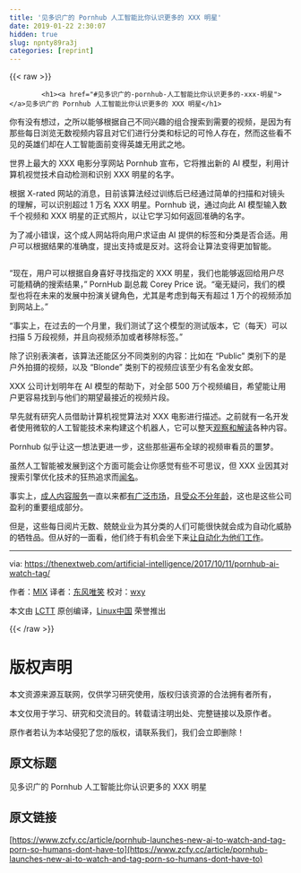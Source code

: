 ```yaml
---
title: '见多识广的 Pornhub 人工智能比你认识更多的 XXX 明星' 
date: 2019-01-22 2:30:07
hidden: true
slug: npnty89ra3j
categories: [reprint]
---
```


{{< raw >}}

            <h1><a href="#见多识广的-pornhub-人工智能比你认识更多的-xxx-明星"></a>见多识广的 Pornhub 人工智能比你认识更多的 XXX 明星</h1>
<p>你有没有想过，之所以能够根据自己不同兴趣的组合搜索到需要的视频，是因为有那些每日浏览无数视频内容且对它们进行分类和标记的可怜人存在，然而这些看不见的英雄们却在人工智能面前变得英雄无用武之地。</p>
<p>世界上最大的 XXX 电影分享网站 Pornhub 宣布，它将推出新的 AI 模型，利用计算机视觉技术自动检测和识别 XXX 明星的名字。</p>
<p>根据 X-rated 网站的消息，目前该算法经过训练后已经通过简单的扫描和对镜头的理解，可以识别超过 1 万名 XXX 明星。Pornhub 说，通过向此 AI 模型输入数千个视频和 XXX 明星的正式照片，以让它学习如何返回准确的名字。</p>
<p>为了减小错误，这个成人网站将向用户求证由 AI 提供的标签和分类是否合适。用户可以根据结果的准确度，提出支持或是反对。这将会让算法变得更加智能。</p>
<p><a href="https://camo.githubusercontent.com/66154e944b3c33554462747ec908e91d4d692dec/68747470733a2f2f63646e302e746e7763646e2e636f6d2f77702d636f6e74656e742f626c6f67732e6469722f312f66696c65732f323031372f31302f41492d322e6a7067"><img src="https://p0.ssl.qhimg.com/t016878faba82fa92f5.jpg" alt=""></a></p>
<p>“现在，用户可以根据自身喜好寻找指定的 XXX 明星，我们也能够返回给用户尽可能精确的搜索结果，” PornHub 副总裁 Corey Price 说。“毫无疑问，我们的模型也将在未来的发展中扮演关键角色，尤其是考虑到每天有超过 1 万个的视频添加到网站上。”</p>
<p>“事实上，在过去的一个月里，我们测试了这个模型的测试版本，它（每天）可以扫描 5 万段视频，并且向视频添加或者移除标签。”</p>
<p>除了识别表演者，该算法还能区分不同类别的内容：比如在 “Public” 类别下的是户外拍摄的视频，以及 “Blonde” 类别下的视频应该至少有名金发女郎。</p>
<p>XXX 公司计划明年在 AI 模型的帮助下，对全部 500 万个视频编目，希望能让用户更容易找到与他们的期望最接近的视频片段。</p>
<p>早先就有研究人员借助计算机视觉算法对 XXX 电影进行描述。之前就有一名开发者使用微软的人工智能技术来构建这个机器人，它可以整天<a href="https://thenextweb.com/shareables/2017/03/03/porn-bot-microsoft-ai-pornhub/?amp=1">观察和解读</a>各种内容。</p>
<p>Pornhub 似乎让这一想法更进一步，这些那些遍布全球的视频审看员的噩梦。</p>
<p>虽然人工智能被发展到这个方面可能会让你感觉有些不可思议，但 XXX 业因其对搜索引擎优化技术的狂热追求而<a href="https://moz.com/ugc/yes-dear-there-is-porn-seo-and-we-can-learn-a-lot-from-it">闻名</a>。</p>
<p>事实上，<a href="https://www.upwork.com/job/Native-English-Speaker-Required-For-Video-Titles-Descriptions_%7E0170f127db07b9232b/">成人内容服务</a>一直以来都<a href="https://www.quora.com/How-do-adult-sites-practice-SEO">有广泛市场</a>，且<a href="https://www.blackhatworld.com/seo/adult-looking-for-content-writer-for-porn-site.502731/">受众不分年龄</a>，这也是这些公司盈利的重要组成部分。</p>
<p>但是，这些每日阅片无数、兢兢业业为其分类的人们可能很快就会成为自动化威胁的牺牲品。但从好的一面看，他们终于有机会坐下来<a href="https://thenextweb.com/gear/2017/07/07/fleshlight-launch-review-masturbation/?amp=1">让自动化为他们工作</a>。</p>
<hr>
<p>via: <a href="https://thenextweb.com/artificial-intelligence/2017/10/11/pornhub-ai-watch-tag/">https://thenextweb.com/artificial-intelligence/2017/10/11/pornhub-ai-watch-tag/</a></p>
<p>作者：<a href="https://thenextweb.com/author/dimitarmihov/">MIX</a> 译者：<a href="https://github.com/dongfengweixiao">东风唯笑</a> 校对：<a href="https://github.com/wxy">wxy</a></p>
<p>本文由 <a href="https://github.com/LCTT/TranslateProject">LCTT</a> 原创编译，<a href="https://linux.cn/">Linux中国</a> 荣誉推出</p>

          
{{< /raw >}}

# 版权声明
本文资源来源互联网，仅供学习研究使用，版权归该资源的合法拥有者所有，

本文仅用于学习、研究和交流目的。转载请注明出处、完整链接以及原作者。

原作者若认为本站侵犯了您的版权，请联系我们，我们会立即删除！

## 原文标题
见多识广的 Pornhub 人工智能比你认识更多的 XXX 明星

## 原文链接
[https://www.zcfy.cc/article/pornhub-launches-new-ai-to-watch-and-tag-porn-so-humans-dont-have-to](https://www.zcfy.cc/article/pornhub-launches-new-ai-to-watch-and-tag-porn-so-humans-dont-have-to)


